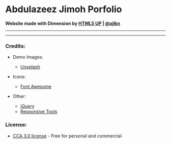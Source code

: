 # Abdulazeez Jimoh Porfolio

__Website made with Dimension by [HTML5 UP](https://html5up.net/) | [@ajlkn](https://ajlkn.io)__

----



----

### Credits:

* Demo Images:
  * [Unsplash](https://unsplash.com)

* Icons:
  * [Font Awesome](https://fontawesome.io)

* Other:
  * [jQuery](https://jquery.com)
  * [Responsive Tools](https://github.com/ajlkn/responsive-tools)


### License:
* [CCA 3.0 license](https://html5up.net/license) - Free for personal and commercial
